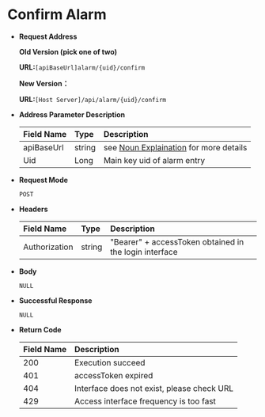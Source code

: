 # Confirm Alarm

* **Request Address** 

   **Old Version \(pick one of two\)**

   **URL:**`[apiBaseUrl]alarm/{uid}/confirm`

   **New Version：**

   **URL:**`[Host Server]/api/alarm/{uid}/confirm`

* **Address Parameter Description**

  | Field Name | Type | Description |
  | :--- | :--- | :--- |
  | apiBaseUrl | string | see [Noun Explaination](https://app.gitbook.com/@upsilonauto/s/sdk-interface-and-http-interface/~/drafts/-Mj8wlgyy_R51z8IfQDt/http-document-1/login-interface/noun-explain-or-fbox-document) for more details |
  | Uid | Long | Main key uid of alarm entry  |

* **Request Mode**

   `POST`

* **Headers**

  | Field Name | Type | Description |
  | :--- | :--- | :--- |
  | Authorization | string | "Bearer" + accessToken obtained in the login interface |

* **Body**

   `NULL`

* **Successful Response**

   `NULL`

* **Return Code**

  | Field Name | Description |
  | :--- | :--- |
  | 200 | Execution succeed |
  | 401 | accessToken expired  |
  | 404 | Interface does not exist, please check URL |
  | 429 | Access interface frequency is too fast |

